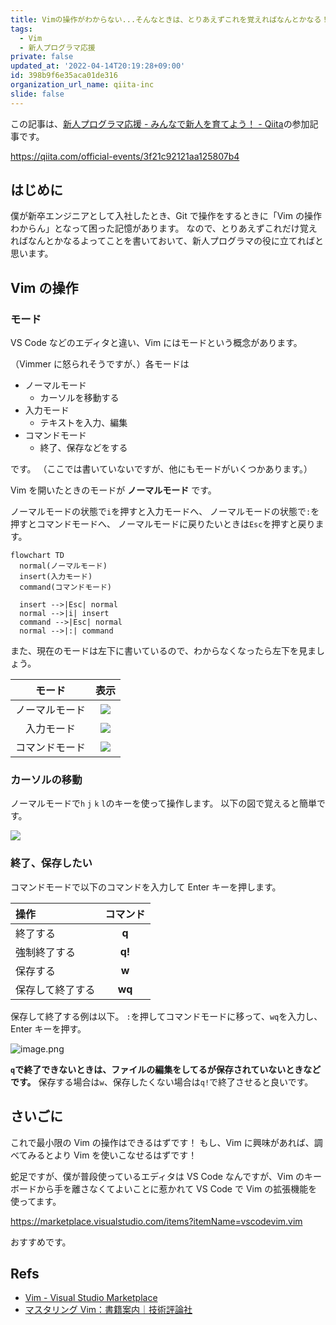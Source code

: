 ```yaml
---
title: Vimの操作がわからない...そんなときは、とりあえずこれを覚えればなんとかなる！
tags:
  - Vim
  - 新人プログラマ応援
private: false
updated_at: '2022-04-14T20:19:28+09:00'
id: 398b9f6e35aca01de316
organization_url_name: qiita-inc
slide: false
---
```

この記事は、[新人プログラマ応援 - みんなで新人を育てよう！ - Qiita](https://qiita.com/official-events/3f21c92121aa125807b4)の参加記事です。

https://qiita.com/official-events/3f21c92121aa125807b4

## はじめに

僕が新卒エンジニアとして入社したとき、Git で操作をするときに「Vim の操作わからん」となって困った記憶があります。
なので、とりあえずこれだけ覚えればなんとかなるよってことを書いておいて、新人プログラマの役に立てればと思います。

## Vim の操作

### モード

VS Code などのエディタと違い、Vim にはモードという概念があります。

（Vimmer に怒られそうですが、）各モードは

- ノーマルモード
  - カーソルを移動する
- 入力モード
  - テキストを入力、編集
- コマンドモード
  - 終了、保存などをする

です。
（ここでは書いていないですが、他にもモードがいくつかあります。）

Vim を開いたときのモードが **ノーマルモード** です。

ノーマルモードの状態で`i`を押すと入力モードへ、
ノーマルモードの状態で`:`を押すとコマンドモードへ、
ノーマルモードに戻りたいときは`Esc`を押すと戻ります。

```mermaid
flowchart TD
  normal(ノーマルモード)
  insert(入力モード)
  command(コマンドモード)

  insert -->|Esc| normal
  normal -->|i| insert
  command -->|Esc| normal
  normal -->|:| command
```

また、現在のモードは左下に書いているので、わからなくなったら左下を見ましょう。

|      モード      |                                                       表示                                                       |
| :--------------: | :--------------------------------------------------------------------------------------------------------------: |
|  ノーマルモード  | ![](https://qiita-image-store.s3.ap-northeast-1.amazonaws.com/0/352836/be8b9c4d-759c-258e-a81c-17f0ad3607d2.png) |
|    入力モード    | ![](https://qiita-image-store.s3.ap-northeast-1.amazonaws.com/0/352836/994bdc02-ab87-6866-8d7d-19204c9c9948.png) |
|  コマンドモード  | ![](https://qiita-image-store.s3.ap-northeast-1.amazonaws.com/0/352836/7a931ffd-0427-fa79-e0bf-ce1c831be4b4.png) |

### カーソルの移動

ノーマルモードで`h` `j` `k` `l`のキーを使って操作します。
以下の図で覚えると簡単です。

![](https://qiita-image-store.s3.ap-northeast-1.amazonaws.com/0/352836/6b8e6bd1-1b05-01dc-014d-d94fdf2329e8.png)

### 終了、保存したい

コマンドモードで以下のコマンドを入力して Enter キーを押します。

| 操作             | コマンド |
| :--------------- | :------: |
| 終了する         |  **q**   |
| 強制終了する     |  **q!**  |
| 保存する         |  **w**   |
| 保存して終了する |  **wq**  |

保存して終了する例は以下。
`:`を押してコマンドモードに移って、`wq`を入力し、Enter キーを押す。

![image.png](https://qiita-image-store.s3.ap-northeast-1.amazonaws.com/0/352836/baffb6e0-519e-61b7-2355-eba19b995e0a.png)

**`q`で終了できないときは、ファイルの編集をしてるが保存されていないときなどです。**
保存する場合は`w`、保存したくない場合は`q!`で終了させると良いです。

## さいごに

これで最小限の Vim の操作はできるはずです！
もし、Vim に興味があれば、調べてみるとより Vim を使いこなせるはずです！

蛇足ですが、僕が普段使っているエディタは VS Code なんですが、Vim のキーボードから手を離さなくてよいことに惹かれて VS Code で Vim の拡張機能を使ってます。

https://marketplace.visualstudio.com/items?itemName=vscodevim.vim

おすすめです。

## Refs

- [Vim - Visual Studio Marketplace](https://marketplace.visualstudio.com/items?itemName=vscodevim.vim)
- [マスタリング Vim：書籍案内｜技術評論社](https://gihyo.jp/book/2020/978-4-297-11169-4)
